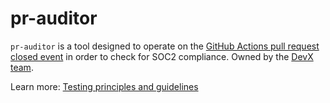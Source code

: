 # pr-auditor

`pr-auditor` is a tool designed to operate on the [GitHub Actions pull request closed event](https://docs.github.com/en/actions/using-workflows/events-that-trigger-workflows#pull_request) in order to check for SOC2 compliance.
Owned by the [DevX team](https://handbook.sourcegraph.com/departments/product-engineering/engineering/enablement/dev-experience).

Learn more: [Testing principles and guidelines](https://docs.sourcegraph.com/dev/background-information/testing_principles)
